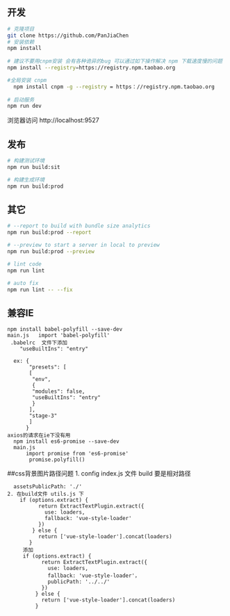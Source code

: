 

## 开发
```bash
# 克隆项目
git clone https://github.com/PanJiaChen
# 安装依赖
npm install
   
# 建议不要用cnpm安装 会有各种诡异的bug 可以通过如下操作解决 npm 下载速度慢的问题
npm install --registry=https://registry.npm.taobao.org

#全局安装 cnpm
  npm install cnpm -g --registry = https：//registry.npm.taobao.org
  
# 启动服务
npm run dev
```
浏览器访问 http://localhost:9527

## 发布
```bash
# 构建测试环境
npm run build:sit

# 构建生成环境
npm run build:prod
```

## 其它
```bash
# --report to build with bundle size analytics
npm run build:prod --report

# --preview to start a server in local to preview
npm run build:prod --preview

# lint code
npm run lint

# auto fix
npm run lint -- --fix
```
## 兼容IE
    npm install babel-polyfill --save-dev
    main.js   import 'babel-polyfill'
     .babelrc  文件下添加
        "useBuiltIns": "entry"
        
      ex: {
           "presets": [
           [
            "env",
            {
            "modules": false,
            "useBuiltIns": "entry"
            }
           ],
           "stage-3"
           ]
          }
    axios的请求在ie下没有用 
      npm install es6-promise --save-dev
      main.js 
          import promise from 'es6-promise'
           promise.polyfill()


##css背景图片路径问题
    1. config index.js 文件  build  要是相对路径
    
      assetsPublicPath: './'  
    2. 在build文件 utils.js 下
        if (options.extract) {
              return ExtractTextPlugin.extract({
                use: loaders,
                fallback: 'vue-style-loader'
              })
            } else {
              return ['vue-style-loader'].concat(loaders)
           }
         添加
         if (options.extract) {
               return ExtractTextPlugin.extract({
                 use: loaders,
                 fallback: 'vue-style-loader'，
                 publicPath: '../../'
               })
             } else {
               return ['vue-style-loader'].concat(loaders)
             }